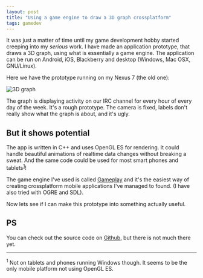 ```yaml
---
layout: post
title: "Using a game engine to draw a 3D graph crossplatform"
tags: gamedev 
---
```



It was just a matter of time until my game development hobby started creeping into my *serious* work. I have made 
an application prototype, that draws a 3D graph, using what is essentially a game engine. The application can be run
on Android, iOS, Blackberry and desktop (Windows, Mac OSX, GNU/Linux). 

Here we have the prototype running on my Nexus 7 (the old one):

<img src="/assets/pics/cpp.png" title="The 3D graph" class="middlepic" alt="3D graph" />

The graph is displaying activity on our IRC channel for every hour of every day of the week. It's a rough prototype. The camera 
is fixed, labels don't really show what the graph is about, and it's ugly.

But it shows potential 
----------------------

The app is written in C++ and uses OpenGL ES for rendering. It could handle beautiful animations of realtime data changes without
breaking a sweat. And the same code could be used for most smart phones and tablets<sup><a href="#win">1</a></sup>! 

The game engine I've used is called [Gameplay](http://www.gameplay3d.org/) and it's the easiest way of creating crossplatform
mobile applications I've managed to found. (I have also tried with OGRE and SDL).

Now lets see if I can make this prototype into something actually useful.

PS
--

You can check out the source code on [Github](https://github.com/Smotko/graph), but there is not much there yet.

---------------------------------------

<p><sup id="win">1</sup> Not on tablets and phones running Windows though. It seems to be the only mobile platform not using OpenGL ES.</p>

